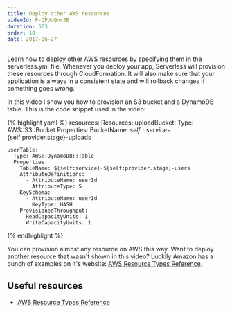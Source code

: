 ```yaml
---
title: Deploy other AWS resources
videoId: P-QPUdQnc3E
duration: 563
order: 10
date: 2017-06-27
---
```


Learn how to deploy other AWS resources by specifying them in the serverless.yml file. Whenever you deploy your app, Serverless will provision these resources through CloudFormation. It will also make sure that your application is always in a consistent state and will rollback changes if something goes wrong.

In this video I show you how to provision an S3 bucket and a DynamoDB table. This is the code snippet used in the video:

{% highlight yaml %}
resources:
  Resources:
    uploadBucket:
      Type: AWS::S3::Bucket
      Properties:
        BucketName: ${self:service}-${self:provider.stage}-uploads

    userTable:
      Type: AWS::DynamoDB::Table
      Properties:
        TableName: ${self:service}-${self:provider.stage}-users
        AttributeDefinitions:
          - AttributeName: userId
            AttributeType: S
        KeySchema:
          - AttributeName: userId
            KeyType: HASH
        ProvisionedThroughput:
          ReadCapacityUnits: 1
          WriteCapacityUnits: 1
{% endhighlight %}

You can provision almost any resource on AWS this way. Want to deploy another resource that wasn't shown in this video? Luckily Amazon has a bunch of examples on it's website: <a href="http://docs.aws.amazon.com/AWSCloudFormation/latest/UserGuide/aws-template-resource-type-ref.html" target="_blank">AWS Resource Types Reference</a>.

## Useful resources
* <a href="http://docs.aws.amazon.com/AWSCloudFormation/latest/UserGuide/aws-template-resource-type-ref.html" target="_blank">AWS Resource Types Reference</a>